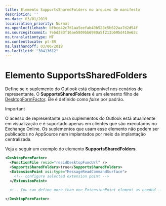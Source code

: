 ```yaml
---
title: Elemento SupportsSharedFolders no arquivo de manifesto
description: ''
ms.date: 03/01/2019
localization_priority: Normal
ms.openlocfilehash: bfbce42c7d1aa5eefab40b528c5b622aa7d2d54f
ms.sourcegitcommit: 7ebd383f16ae5809bb6980a5f213b695d410e62c
ms.translationtype: MT
ms.contentlocale: pt-BR
ms.lasthandoff: 03/06/2019
ms.locfileid: "30413612"
---
```

# <a name="supportssharedfolders-element"></a>Elemento SupportsSharedFolders

Define se o suplemento do Outlook está disponível nos cenários de representante. O **SupportsSharedFolders** é um elemento filho de [DesktopFormFactor](desktopformfactor.md). Ele é definido como *false* por padrão.

> [!IMPORTANT]
> O acesso de representante para suplementos do Outlook está atualmente em visualização e é suportado apenas em clientes que são executados no Exchange Online. Os suplementos que usam esse elemento não podem ser publicados no AppSource nem implantados por meio da implantação centralizada.

Veja a seguir um exemplo do elemento **SupportsSharedFolders**.

```XML
<DesktopFormFactor>
  <FunctionFile resid="residDesktopFuncUrl" />
  <SupportsSharedFolders>true</SupportsSharedFolders>
  <ExtensionPoint xsi:type="MessageReadCommandSurface">
    <!-- configure selected extension point -->
  </ExtensionPoint>

  <!-- You can define more than one ExtensionPoint element as needed -->

</DesktopFormFactor>
```
